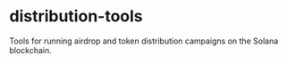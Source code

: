 # distribution-tools
Tools for running airdrop and token distribution campaigns on the Solana blockchain.
